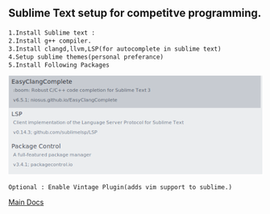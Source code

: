 ## Sublime Text setup for competitve programming.
	
    
    1.Install Sublime text : 
	2.Install g++ compiler.
	3.Install clangd,llvm,LSP(for autocomplete in sublime text)
	4.Setup sublime themes(personal preferance)
	5.Install Following Packages 
        
   ![alt text](./assets/packages.png)

    Optional : Enable Vintage Plugin(adds vim support to sublime.)

[Main Docs](README.md)
